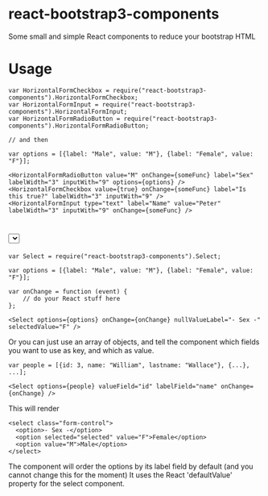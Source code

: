 # react-bootstrap3-components
Some small and simple React components to reduce your bootstrap HTML

# Usage

```
var HorizontalFormCheckbox = require("react-bootstrap3-components").HorizontalFormCheckbox;
var HorizontalFormInput = require("react-bootstrap3-components").HorizontalFormInput;
var HorizontalFormRadioButton = require("react-bootstrap3-components").HorizontalFormRadioButton;

// and then

var options = [{label: "Male", value: "M"}, {label: "Female", value: "F"}];

<HorizontalFormRadioButton value="M" onChange={someFunc} label="Sex" labelWidth="3" inputWith="9" options={options} />
<HorizontalFormCheckbox value={true} onChange={someFunc} label="Is this true?" labelWidth="3" inputWith="9" />
<HorizontalFormInput type="text" label="Name" value="Peter" labelWidth="3" inputWith="9" onChange={someFunc} />

```

# <select> component

```
var Select = require("react-bootstrap3-components").Select;

var options = [{label: "Male", value: "M"}, {label: "Female", value: "F"}];

var onChange = function (event) {
	// do your React stuff here
};

<Select options={options} onChange={onChange} nullValueLabel="- Sex -" selectedValue="F" />
```

Or you can just use an array of objects, and tell the component which fields you
want to use as key, and which as value.

```
var people = [{id: 3, name: "William", lastname: "Wallace"}, {...}, ...];

<Select options={people} valueField="id" labelField="name" onChange={onChange} />
```

This will render

```
<select class="form-control">
  <option>- Sex -</option>
  <option selected="selected" value="F">Female</option>
  <option value="M">Male</option>
</select>
```

The component will order the options by its label field by default (and you cannot change this for the moment)
It uses the React 'defaultValue' property for the select component.
